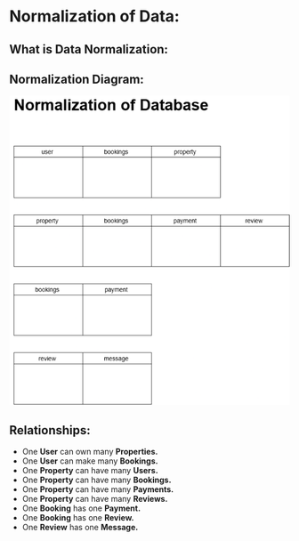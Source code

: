 # Normalization of Data: 

## What is Data Normalization: 

## Normalization Diagram: 
![ERD drawing](Normalization.drawio.png) 

## Relationships: 
- One **User** can own many **Properties.** 
- One **User** can make many **Bookings.** 
- One **Property** can have many **Users.** 
- One **Property** can have many **Bookings.** 
- One **Property** can have many **Payments.** 
- One **Property** can have many **Reviews.** 
- One **Booking** has one **Payment.** 
- One **Booking** has one **Review.** 
- One **Review** has one **Message.** 
